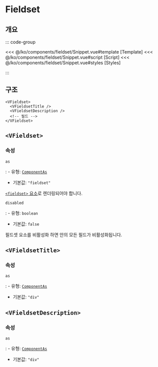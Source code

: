 <script setup lang="ts">
import Snippet from "./Snippet.vue";
</script>

# Fieldset

## 개요

<VComponentPreview>
  <Snippet />
</VComponentPreview>

::: code-group

<<< @/ko/components/fieldset/Snippet.vue#template [Template]
<<< @/ko/components/fieldset/Snippet.vue#script [Script]
<<< @/ko/components/fieldset/Snippet.vue#styles [Styles]

:::

## 구조

```vue-html
<VFieldset>
  <VFieldsetTitle />
  <VFieldsetDescription />
  <!-- 필드 -->
</VFieldset>
```

## `<VFieldset>`

### 속성

`as`

: - 유형: [`ComponentAs`](/ko/api/types/component-as/)
  - 기본값: `"fieldset"`

  [`<fieldset>` 요소](https://developer.mozilla.org/ko/docs/Web/HTML/Element/fieldset)로 렌더링되어야 합니다.

`disabled`

: - 유형: `boolean`
  - 기본값: `false`

  필드셋 요소를 비활성화 하면 안의 모든 필드가 비활성화됩니다.

## `<VFieldsetTitle>`

### 속성

`as`

: - 유형: [`ComponentAs`](/ko/api/types/component-as/)
  - 기본값: `"div"`

## `<VFieldsetDescription>`

### 속성

`as`

: - 유형: [`ComponentAs`](/ko/api/types/component-as/)
  - 기본값: `"div"`
